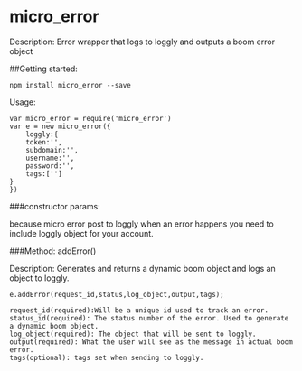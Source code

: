 micro_error
===
Description: Error wrapper that logs to loggly and outputs a boom error object

##Getting started:

	npm install micro_error --save
Usage:	
	
	var micro_error = require('micro_error')
	var e = new micro_error({
		loggly:{
        token:'',
        subdomain:'',
        username:'',
        password:'',
        tags:['']
    }
	})
	
###constructor params:

because micro error post to loggly when an error happens you need to include loggly object for your account.

###Method:
addError()

Description: Generates and returns a dynamic boom object and logs an object to loggly.

	e.addError(request_id,status,log_object,output,tags);
	
	request_id(required):Will be a unique id used to track an error.
	status_id(required): The status number of the error. Used to generate a dynamic boom object.
	log_object(required): The object that will be sent to loggly.
	output(required): What the user will see as the message in actual boom error.
	tags(optional): tags set when sending to loggly.
	